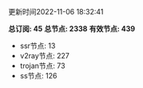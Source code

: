更新时间2022-11-06 18:32:41

**总订阅: 45**
**总节点: 2338**
**有效节点: 439**
- ssr节点: 13
- v2ray节点: 227
- trojan节点: 73
- ss节点: 126
